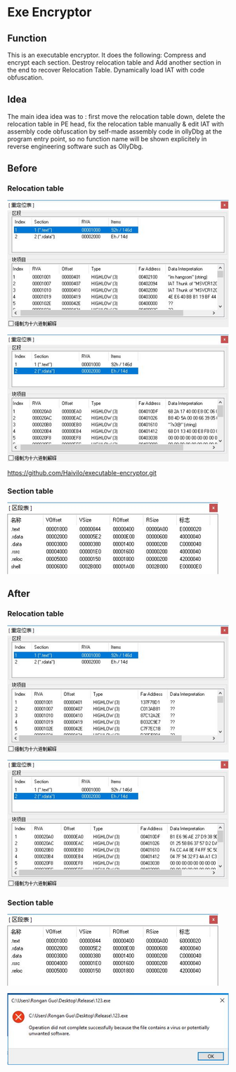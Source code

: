 

# Exe Encryptor

## Function
This is an executable encryptor. It does the following:
Compress and encrypt each section.
Destroy relocation table and
Add another section in the end to recover Relocation Table.
Dynamically load IAT with code obfuscation.


## Idea
The main idea idea was to :
first move the relocation table down, 
delete the relocation table in PE head,
fix the relocation table manually & edit IAT with assembly code obfuscation 
by self-made assembly code
in ollyDbg at the program entry point,
so no function name will be shown explicitely in reverse engineering software such as OllyDbg.

## Before

### Relocation table

![Capture](/Image/Capture1.JPG)

![Capture](/Image/Capture.JPG)

https://github.com/Haivilo/executable-encryptor.git
###  Section table

![Capture4](/Image/Capture4.JPG)

## After

###  Relocation table

![Capture3](/Image/Capture2.JPG)

![Capture3](/Image/Capture3.JPG)

###  Section table

![Capture5](/Image/Capture5.JPG)

![Capture6](/Image/Capture6.JPG)


